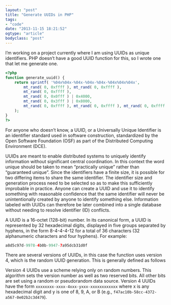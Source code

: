 ```yaml
---
layout: "post"
title: "Generate UUIDs in PHP"
tags: 
- "code"
date: "2013-11-15 18:21:52"
ogtype: "article"
bodyclass: "post"
---
```


I’m working on a project currently where I am using UUIDs as unique identifiers. PHP doesn’t have a good UUID function for this, so I wrote one that let me generate one.

```php
<?php
function generate_uuid() {
	return sprintf( '%04x%04x-%04x-%04x-%04x-%04x%04x%04x',
		mt_rand( 0, 0xffff ), mt_rand( 0, 0xffff ),
		mt_rand( 0, 0xffff ),
		mt_rand( 0, 0x0fff ) | 0x4000,
		mt_rand( 0, 0x3fff ) | 0x8000,
		mt_rand( 0, 0xffff ), mt_rand( 0, 0xffff ), mt_rand( 0, 0xffff )
	);
}
?>
```

For anyone who doesn’t know, a UUID, or a Universally Unique Identifier is an identifier standard used in software construction, standardized by the Open Software Foundation (OSF) as part of the Distributed Computing Environment (DCE).

UUIDs are meant to enable distributed systems to uniquely identify information without significant central coordination. In this context the word unique should be taken to mean “practically unique” rather than “guaranteed unique”. Since the identifiers have a finite size, it is possible for two differing items to share the same identifier. The identifier size and generation process need to be selected so as to make this sufficiently improbable in practice. Anyone can create a UUID and use it to identify something with reasonable confidence that the same identifier will never be unintentionally created by anyone to identify something else. Information labeled with UUIDs can therefore be later combined into a single database without needing to resolve identifier (ID) conflicts.

A UUID is a 16-octet (128-bit) number. In its canonical form, a UUID is represented by 32 hexadecimal digits, displayed in five groups separated by hyphens, in the form 8-4-4-4-12 for a total of 36 characters (32 alphanumeric characters and four hyphens). For example:

```php
a8d5c97d-9978-4b0b-9947-7a95dcb31d0f	
```

There are several versions of UUIDs, in this case the function uses version 4, which is the random UUID generation. This is generally defined as follows

Version 4 UUIDs use a scheme relying only on random numbers. This algorithm sets the version number as well as two reserved bits. All other bits are set using a random or pseudorandom data source. Version 4 UUIDs have the form `xxxxxxxx-xxxx-4xxx-yxxx-xxxxxxxxxxxx` where x is any hexadecimal digit and y is one of 8, 9, A, or B (e.g., `f47ac10b-58cc-4372-a567-0e02b2c3d479`).